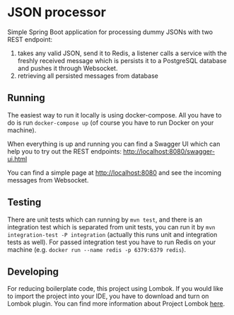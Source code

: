 JSON processor
================

Simple Spring Boot application for processing dummy JSONs with two REST endpoint:
 1. takes any valid JSON, send it to Redis, a listener calls a service with the freshly received message which is persists it to a PostgreSQL database and pushes it through Websocket. 
 2. retrieving  all persisted messages from database
 
## Running
The easiest way to run it locally is using docker-compose.
All you have to do is run `docker-compose up` (of course you have to run Docker on your machine).

When everything is up and running you can find a Swagger UI which can help you to try out the REST endpoints: [http://localhost:8080/swagger-ui.html](http://localhost:8080/swagger-ui.html)

You can find a simple page at [http://localhost:8080](http://localhost:8080) and see the incoming messages from Websocket.

## Testing
There are unit tests which can running by `mvn test`, and there is an integration test which is separated from unit tests, you can run it by `mvn integration-test -P integration` (actually this runs unit and integration tests as well).
For passed integration test you have to run Redis on your machine (e.g. `docker run --name redis -p 6379:6379 redis`).

## Developing
For reducing boilerplate code, this project using Lombok. If you would like to import the project into your IDE, you have to download and turn on Lombok plugin.
You can find more information about Project Lombok [here](https://projectlombok.org/).
